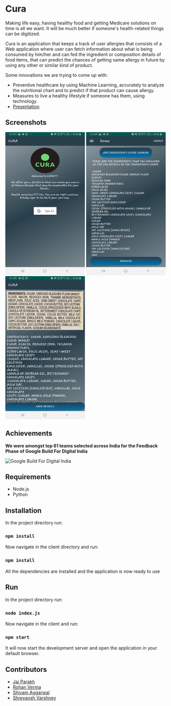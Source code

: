 # Cura

Making life easy, having healthy food and getting Medicare solutions on time is all we want. It will be much better if someone's health-related things can be digitized.

Cura is an application that keeps a track of user allergies that consists of a Web application where user can fetch information about what is being consumed by him/her and can fed the ingredient or composition details of food items, that can predict the chances of getting same allergy in future by using any other or similar kind of product.

Some innovations we are trying to come up with:

- Preventive healthcare by using Machine Learning, accurately to analyze the nutritional chart and to predict if that product can cause allergy.
- Measures to live a healthy lifestyle if someone has them, using technology.
- [Presentation]()


## Screenshots
<p float="left">
  <img src="https://github.com/JaiParakh/Cura/blob/master/Screenshot-1.jpg" width="250" height="450">
  <img src="https://github.com/JaiParakh/Cura/blob/master/Screenshot-2.jpg" width="250" height="450">
  <img src="https://github.com/JaiParakh/Cura/blob/master/Screenshot-3.jpg" width="250" height="450">
</p>

## Achievements

**We were amongst top 61 teams selected across India for the Feedback Phase of Google Build For Digital India**

![Google Build For Digital India](https://github.com/JaiParakh/Cura/team.jpg)


## Requirements

- Node.js
- Python


## Installation

In the project directory run:

### `npm install`

Now navigate in the client directory and run:

### `npm install`

All the dependencies are installed and the application is now ready to use


## Run

In the project directory run:

### `node index.js`

Now navigate in the client and run:

### `npm start`

It will now start the development server and open the application in your default browser.


## Contributors

- [Jai Parakh](https://www.linkedin.com/in/jai-parakh-5626b4178/)
- [Rohan Verma](https://www.linkedin.com/in/rsrohanverma/)
- [Shivam Aggarwal](https://www.linkedin.com/in/shivam-aggarwal-4a65a2184/)
- [Shreyansh Varshney](https://www.linkedin.com/in/shreyanshvarshney/)
